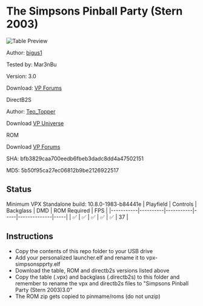 # The Simpsons Pinball Party (Stern 2003)

![Table Preview](https://github.com/Mar3nBu/vpx-images/blob/main/vpx-simpsonspprty.png)

Author: [bigus1](https://www.vpforums.org/index.php?showuser=107629) 

Tested by: Mar3nBu 

Version: 3.0 

Download: [VP Forums](https://www.vpforums.org/index.php?app=downloads&showfile=14736)

DirectB2S

Author: [Teo_Topper](https://vpuniverse.com/profile/63278-teo_topper/)

Download [VP Universe](https://vpuniverse.com/files/file/18377-the-simpsons-pinball-party-stern-2003-b2s-backglass-full-dmd/)

ROM

Download [VP Forums](https://www.vpforums.org/index.php?app=downloads&showfile=1130)

SHA: bfb3829caa700eedb6fbeb3dadc8dd4a47502151

MD5: 5b50f95ca27ec06812b9be2126922517


## Status 

Minimum VPX Standalone build: 10.8.0-1983-b84441e
| Playfield | Controls | Backglass | DMD | ROM Required | FPS | 
|-----------|----------|-----------|-----|--------------|-----|
| :white_check_mark: | :white_check_mark: | :white_check_mark: | :white_check_mark: | :white_check_mark: | 37 |

## Instructions

- Copy the contents of this repo folder to your USB drive
- Add your personalized launcher.elf and rename it to vpx-simpsonspprty.elf
- Download the table, ROM and directb2s versions listed above 
- Copy the table (.vpx) and backglass (.directb2s) to this folder and remember to rename the vpx and directb2s files to "Simpsons Pinball Party (Stern 2003)3.0"
- The ROM zip gets copied to pinmame/roms (do not unzip)
